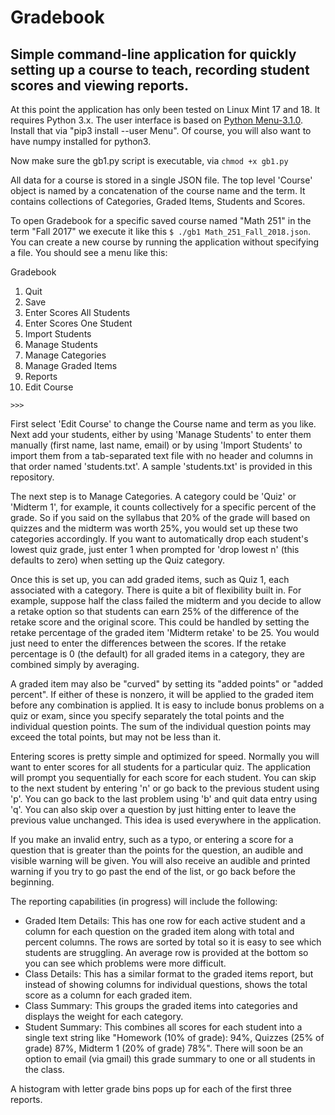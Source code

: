 # Gradebook
## Simple command-line application for quickly setting up a course to teach, recording student scores and viewing reports.

At this point the application has only been tested on Linux Mint 17 and 18. It requires Python 3.x.
The user interface is based on [Python Menu-3.1.0](https://pypi.python.org/pypi/Menu/).  Install that via "pip3 install --user Menu".  Of course, you will also want to have numpy installed for python3.

Now make sure the gb1.py script is executable, via ```chmod +x gb1.py``` 

All data for a course is stored in a single JSON file.  The top level 'Course' object is named by a concatenation of the course name and the term.  It contains collections of Categories, Graded Items, Students and Scores.  

To open Gradebook for a specific saved course named "Math 251" in the term "Fall 2017" we execute it like this ```$ ./gb1 Math_251_Fall_2018.json```.  You can create a new course by running the application without specifying a file.  You should see a menu like this:

Gradebook

1. Quit
2. Save
3. Enter Scores All Students
4. Enter Scores One Student
5. Import Students
6. Manage Students
7. Manage Categories
8. Manage Graded Items
9. Reports
10. Edit Course

```>>>``` 

First select 'Edit Course' to change the Course name and term as you like.  Next add your students, either by using 'Manage Students' to enter them manually (first name, last name, email) or by using 'Import Students' to import them from a tab-separated text file with no header and columns in that order named 'students.txt'.  A sample 'students.txt' is provided in this repository.

The next step is to Manage Categories. A category could be 'Quiz' or 'Midterm 1', for example, it counts collectively for a specific percent of the grade.  So if you said on the syllabus that 20% of the grade will based on quizzes and the midterm was worth 25%, you would set up these two categories accordingly.  If you want to automatically drop each student's lowest quiz grade, just enter 1 when prompted for 'drop lowest n' (this defaults to zero) when setting up the Quiz category.

Once this is set up, you can add graded items, such as Quiz 1, each associated with a category.  There is quite a bit of flexibility built in.  For example, suppose half the class failed the midterm and you decide to allow a retake option so that students can earn 25% of the difference of the retake score and the original score.  This could be handled by setting the retake percentage of the graded item 'Midterm retake' to be 25.  You would just need to enter the differences between the scores.  If the retake percentage is 0 (the default) for all graded items in a category, they are combined simply by averaging.  

A graded item may also be "curved" by setting its "added points" or "added percent".  If either of these is nonzero, it will be applied to the graded item before any combination is applied.  It is easy to include bonus problems on a quiz or exam, since you specify separately the total points and the individual question points.  The sum of the individual question points may exceed the total points, but may not be less than it.  

Entering scores is pretty simple and optimized for speed.  Normally you will want to enter scores for all students for a particular quiz.  The application will prompt you sequentially for each score for each student.  You can skip to the next student by entering 'n' or go back to the previous student using 'p'.  You can go back to the last problem using 'b' and quit data entry using 'q'.  You can also skip over a question by just hitting enter to leave the previous value unchanged.  This idea is used everywhere in the application.

If you make an invalid entry, such as a typo, or entering a score for a question that is greater than the points for the question, an audible and visible warning will be given.  You will also receive an audible and printed warning if you try to go past the end of the list, or go back before the beginning.

The reporting capabilities (in progress) will include the following:

* Graded Item Details: This has one row for each active student and a column for each question on the graded item along with total and percent columns.  The rows are sorted by total so it is easy to see which students are struggling.  An average row is provided at the bottom so you can see which problems were more difficult. 
* Class Details: This has a similar format to the graded items report, but instead of showing columns for individual questions, shows the total score as a column for each graded item.
* Class Summary: This groups the graded items into categories and displays the weight for each category.
* Student Summary: This combines all scores for each student into a single text string like "Homework (10% of grade): 94%, Quizzes (25% of grade) 87%, Midterm 1 (20% of grade) 78%".  There will soon be an option to email (via gmail) this grade summary to one or all students in the class.

A histogram with letter grade bins pops up for each of the first three reports.

